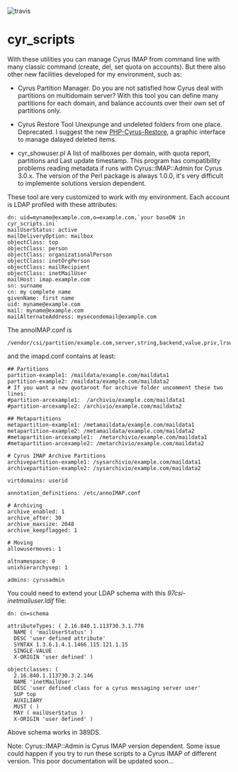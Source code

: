 ![travis](https://travis-ci.org/falon/cyr_scripts.svg?branch=master)
# cyr_scripts

With these utilities you can manage Cyrus IMAP from command line with many classic command (create, del, set quota on accounts).
But there also other new facilities developed for my environment, such as:

- Cyrus Partition Manager. Do you are not satisfied how Cyrus deal with partitions on multidomain server?
With this tool you can define many partitions for each domain, and balance accounts over their own set of partitions only.

- Cyrus Restore Tool
Unexpunge and undeleted folders from one place. Deprecated. I suggest the new [PHP-Cyrus-Restore](https://falon.github.io/PHP-Cyrus-Restore/), a graphic interface to manage dalayed deleted items.

- cyr_showuser.pl
A list of mailboxes per domain, with quota report, partitions and Last update timestamp.
This program has compatibility problems reading metadata if runs with Cyrus::IMAP::Admin for Cyrus 3.0.x.
The version of the Perl package is always 1.0.0, it's very difficult to implemente solutions version dependent.

These tool are very customized to work with my environment. Each account is LDAP profiled with these attributes:

```
dn: uid=myname@example.com,o=example.com,`your baseDN in cyr_scripts.ini`
mailUserStatus: active
mailDeliveryOption: mailbox
objectClass: top
objectClass: person
objectClass: organizationalPerson
objectClass: inetOrgPerson
objectClass: mailRecipient
objectClass: inetMailUser
mailHost: imap.example.com
sn: surname
cn: my complete name
givenName: first name
uid: myname@example.com
mail: myname@example.com
mailAlternateAddress: mysecondemail@example.com
```

The annoIMAP.conf is

```
/vendor/csi/partition/example.com,server,string,backend,value.priv,lrswipkxtea
```

and the imapd.conf contains at least:
```
## Partitions
partition-example1: /maildata/example.com/maildata1
partition-example2: /maildata/example.com/maildata2
# If you want a new quotaroot for archive folder uncomment these two lines:
#partition-arcexample1:  /archivio/example.com/maildata1
#partition-arcexample2: /archivio/example.com/maildata2

## Metapartitions
metapartition-example1: /metamaildata/example.com/maildata1
metapartition-example2: /metamaildata/example.com/maildata2
#metapartition-arcexample1:  /metarchivio/example.com/maildata1
#metapartition-arcexample2: /metarchivio/example.com/maildata2

# Cyrus IMAP Archive Partitions
archivepartition-example1: /sysarchivio/example.com/maildata1
archivepartition-example2: /sysarchivio/example.com/maildata2

virtdomains: userid

annotation_definitions: /etc/annoIMAP.conf

# Archiving
archive_enabled: 1
archive_after: 30
archive_maxsize: 2048
archive_keepflagged: 1

# Moving
allowusermoves: 1

altnamespace: 0
unixhierarchysep: 1

admins: cyrusadmin
```

You could need to extend your LDAP schema with this *97csi-inetmailuser.ldif* file:

```
dn: cn=schema

attributeTypes: ( 2.16.840.1.113730.3.1.778
  NAME ( 'mailUserStatus' )
  DESC 'user defined attribute'
  SYNTAX 1.3.6.1.4.1.1466.115.121.1.15
  SINGLE-VALUE
  X-ORIGIN 'user defined' )

objectclasses: (
  2.16.840.1.113730.3.2.146
  NAME 'inetMailUser'
  DESC 'user defined class for a cyrus messaging server user'
  SUP top
  AUXILIARY
  MUST ( )
  MAY ( mailUserStatus )
  X-ORIGIN 'user defined' )
```

Above schema works in 389DS.


Note: Cyrus::IMAP::Admin is Cyrus IMAP version dependent. Some issue could happen if you try to run these scripts to a Cyrus IMAP of different version.
This poor documentation will be updated soon...
